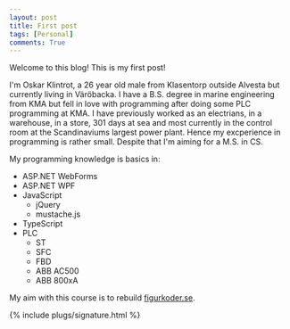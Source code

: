 ```yaml
---
layout: post
title: First post
tags: [Personal]
comments: True
---
```

Welcome to this blog! This is my first post!

I'm Oskar Klintrot, a 26 year old male from Klasentorp outside Alvesta but currently living in Väröbacka. I have a B.S. degree in marine engineering from KMA but fell in love with programming after doing some PLC programming at KMA. I have previously worked as an electrians, in a warehouse, in a store, 301 days at sea and most currently in the control room at the Scandinaviums largest power plant. Hence my excperience in programming is rather small. Despite that I'm aiming for a M.S. in CS.

My programming knowledge is basics in:
* ASP.NET WebForms
* ASP.NET WPF
* JavaScript
  - jQuery
  - mustache.js
* TypeScript
* PLC
  - ST
  - SFC
  - FBD
  - ABB AC500
  - ABB 800xA

My aim with this course is to rebuild [figurkoder.se](http://figurkoder.se).

{% include plugs/signature.html %}  
